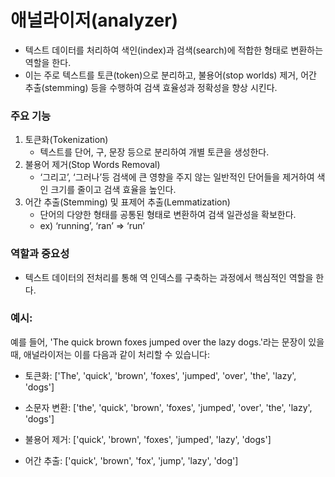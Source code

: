 # 애널라이저(analyzer)
- 텍스트 데이터를 처리하여 색인(index)과 검색(search)에 적합한 형태로 변환하는 역할을 한다.
- 이는 주로 텍스트를 토큰(token)으로 분리하고, 불용어(stop worlds) 제거, 어간 추출(stemming) 등을 수행하여 검색 효율성과 정확성을 향상 시킨다.
### 주요 기능
1. 토큰화(Tokenization)
	- 텍스트를 단어, 구, 문장 등으로 분리하여 개별 토큰을 생성한다.
2. 불용어 제거(Stop Words Removal)
	- ‘그리고’, ‘그러나’등 검색에 큰 영향을 주지 않는 일반적인 단어들을 제거하여 색인 크기를 줄이고 검색 효율을 높인다.
3. 어간 추출(Stemming) 및 표제어 추출(Lemmatization)
	- 단어의 다양한 형태를 공통된 형태로 변환하여 검색 일관성을 확보한다.
	- ex) ‘running’, ‘ran’ => ‘run’
### 역할과 중요성
- 텍스트 데이터의 전처리를 통해 역 인덱스를 구축하는 과정에서 핵심적인 역할을 한다.

### 예시:

예를 들어, 'The quick brown foxes jumped over the lazy dogs.'라는 문장이 있을 때, 애널라이저는 이를 다음과 같이 처리할 수 있습니다:​

- 토큰화: ['The', 'quick', 'brown', 'foxes', 'jumped', 'over', 'the', 'lazy', 'dogs']​
    
- 소문자 변환: ['the', 'quick', 'brown', 'foxes', 'jumped', 'over', 'the', 'lazy', 'dogs']​
    
- 불용어 제거: ['quick', 'brown', 'foxes', 'jumped', 'lazy', 'dogs']​
    
- 어간 추출: ['quick', 'brown', 'fox', 'jump', 'lazy', 'dog']​